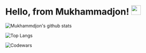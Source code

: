 # Hello, from Mukhammadjon! <img src="https://raw.githubusercontent.com/MartinHeinz/MartinHeinz/master/wave.gif" width="30px">
<div>
  <p><img src="https://github-readme-stats.vercel.app/api?username=mukhammadjcn&theme=tokyonight&show_icons=true" alt="Mukhammdjon's github stats" style="max-width:100%;"></p>
  <p><img src="https://github-readme-stats.vercel.app/api/top-langs/?username=mukhammadjcn&theme=tokyonight&show_icons=true&layout=compact" alt="Top Langs" style="max-width:100%;"></p>
<!--   <p><img src="https://github-readme-stats.vercel.app/api/pin/?username=mukhammadjcn&theme=tokyonight&show_icons=true&repo=vueComponent" alt="Top Langs" style="max-width:100%;"></p> -->
  <p><img src="URL:https://www.codewars.com/users/mukhammadjcn/badges/large" alt="Codewars" style="max-width:100%;"></p>
</div>

<!---
mukhammadjcn/mukhammadjcn is a ✨ special ✨ repository because its `README.md` (this file) appears on your GitHub profile.
You can click the Preview link to take a look at your changes.
--->
